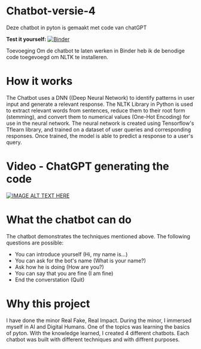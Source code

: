 # Chatbot-versie-4
Deze chatbot in pyton is gemaakt met code van chatGPT



**Test it yourself:**
[![Binder](https://mybinder.org/badge_logo.svg)](https://mybinder.org/v2/gh/rubenroo/Chatbot-versie-4/HEAD?labpath=versie%206%20chatbot%20feb%20met%20chatGPT%20Ruben.ipynb)



Toevoeging
Om de chatbot te laten werken in Binder heb ik de benodige code toegevoegd om NLTK te installeren.


# How it works
The Chatbot uses a DNN ((Deep Neural Network) to identify patterns in user input and generate a relevant response. The NLTK Library in Python is used to extract relevant words from sentences, reduce them to their root form (stemming), and convert them to numerical values (One-Hot Encoding) for use in the neural network. The neural network is created using Tensorflow's Tflearn library, and trained on a dataset of user queries and corresponding responses. Once trained, the model is able to predict a response to a user's query.

# Video - ChatGPT generating the code
[![IMAGE ALT TEXT HERE](https://rubenroozemond.nl/wp-content/uploads/2023/01/Screenshot-ChatGPT-v3.png)](https://www.youtube.com/watch?v=1rM-Nx0jiKE)


# What the chatbot can do
The chatbot demonstrates the techniques mentioned above. The following questions are possible:

- You can introduce yourself (Hi, my name is...)
- You can ask for the bot's name (What is your name?)
- Ask how he is doing (How are you?)
- You can say that you are fine (I am fine)
- End the converstation (Quit)





# Why this project
I have done the minor Real Fake, Real Impact. During the minor, I immersed myself in AI and Digital Humans. One of the topics was learning the basics of pyton. With the knowledge learned, I created 4 different chatbots. Each chatbot was built with different techniques and with  diffrent purposes.
